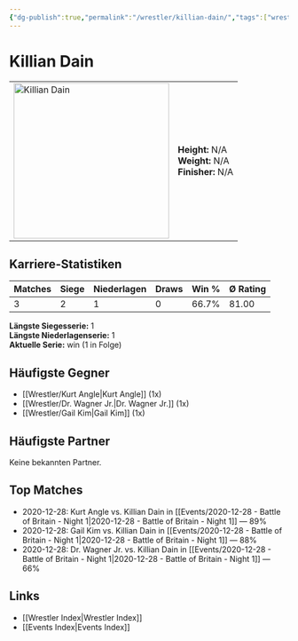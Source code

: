 ```yaml
---
{"dg-publish":true,"permalink":"/wrestler/killian-dain/","tags":["wrestler"],"noteIcon":"","created":"2025-08-11T09:33:19.730+02:00"}
---
```



# Killian Dain

<table>
<tr>
<td><img src="Killian Dain.png" width="280" alt="Killian Dain"></td>
<td>
<b>Height:</b> N/A<br>
<b>Weight:</b> N/A<br>
<b>Finisher:</b> N/A<br>
</td>
</tr>
</table>

## Karriere-Statistiken

| Matches | Siege | Niederlagen | Draws | Win % | Ø Rating |
|---------|-------|-------------|-------|-------|-----------|
| 3 | 2 | 1 | 0 | 66.7% | 81.00 |

**Längste Siegesserie:** 1<br>**Längste Niederlagenserie:** 1<br>**Aktuelle Serie:** win (1 in Folge)


## Häufigste Gegner
- [[Wrestler/Kurt Angle\|Kurt Angle]] (1x)
- [[Wrestler/Dr. Wagner Jr.\|Dr. Wagner Jr.]] (1x)
- [[Wrestler/Gail Kim\|Gail Kim]] (1x)

## Häufigste Partner
Keine bekannten Partner.

## Top Matches
- 2020-12-28: Kurt Angle vs. Killian Dain in [[Events/2020-12-28 - Battle of Britain - Night 1\|2020-12-28 - Battle of Britain - Night 1]] — 89%
- 2020-12-28: Gail Kim vs. Killian Dain in [[Events/2020-12-28 - Battle of Britain - Night 1\|2020-12-28 - Battle of Britain - Night 1]] — 88%
- 2020-12-28: Dr. Wagner Jr. vs. Killian Dain in [[Events/2020-12-28 - Battle of Britain - Night 1\|2020-12-28 - Battle of Britain - Night 1]] — 66%

## Links
- [[Wrestler Index\|Wrestler Index]]
- [[Events Index\|Events Index]]

